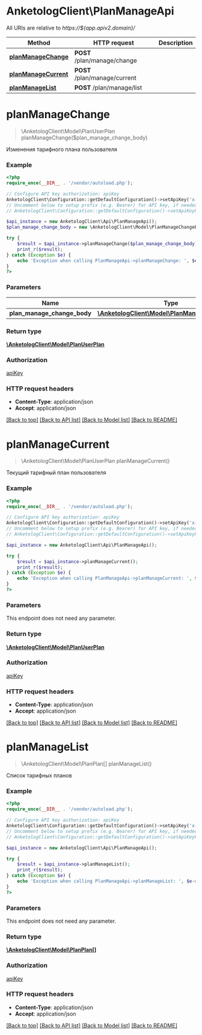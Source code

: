 # AnketologClient\PlanManageApi

All URIs are relative to *https://${app.apiv2.domain}/*

Method | HTTP request | Description
------------- | ------------- | -------------
[**planManageChange**](PlanManageApi.md#planManageChange) | **POST** /plan/manage/change | 
[**planManageCurrent**](PlanManageApi.md#planManageCurrent) | **POST** /plan/manage/current | 
[**planManageList**](PlanManageApi.md#planManageList) | **POST** /plan/manage/list | 


# **planManageChange**
> \AnketologClient\Model\PlanUserPlan planManageChange($plan_manage_change_body)



Изменения тарифного плана пользователя

### Example
```php
<?php
require_once(__DIR__ . '/vendor/autoload.php');

// Configure API key authorization: apiKey
AnketologClient\Configuration::getDefaultConfiguration()->setApiKey('x-anketolog-apikey', 'YOUR_API_KEY');
// Uncomment below to setup prefix (e.g. Bearer) for API key, if needed
// AnketologClient\Configuration::getDefaultConfiguration()->setApiKeyPrefix('x-anketolog-apikey', 'Bearer');

$api_instance = new AnketologClient\Api\PlanManageApi();
$plan_manage_change_body = new \AnketologClient\Model\PlanManageChangeBody(); // \AnketologClient\Model\PlanManageChangeBody | 

try {
    $result = $api_instance->planManageChange($plan_manage_change_body);
    print_r($result);
} catch (Exception $e) {
    echo 'Exception when calling PlanManageApi->planManageChange: ', $e->getMessage(), PHP_EOL;
}
?>
```

### Parameters

Name | Type | Description  | Notes
------------- | ------------- | ------------- | -------------
 **plan_manage_change_body** | [**\AnketologClient\Model\PlanManageChangeBody**](../Model/\AnketologClient\Model\PlanManageChangeBody.md)|  |

### Return type

[**\AnketologClient\Model\PlanUserPlan**](../Model/PlanUserPlan.md)

### Authorization

[apiKey](../../README.md#apiKey)

### HTTP request headers

 - **Content-Type**: application/json
 - **Accept**: application/json

[[Back to top]](#) [[Back to API list]](../../README.md#documentation-for-api-endpoints) [[Back to Model list]](../../README.md#documentation-for-models) [[Back to README]](../../README.md)

# **planManageCurrent**
> \AnketologClient\Model\PlanUserPlan planManageCurrent()



Текущий тарифный план пользователя

### Example
```php
<?php
require_once(__DIR__ . '/vendor/autoload.php');

// Configure API key authorization: apiKey
AnketologClient\Configuration::getDefaultConfiguration()->setApiKey('x-anketolog-apikey', 'YOUR_API_KEY');
// Uncomment below to setup prefix (e.g. Bearer) for API key, if needed
// AnketologClient\Configuration::getDefaultConfiguration()->setApiKeyPrefix('x-anketolog-apikey', 'Bearer');

$api_instance = new AnketologClient\Api\PlanManageApi();

try {
    $result = $api_instance->planManageCurrent();
    print_r($result);
} catch (Exception $e) {
    echo 'Exception when calling PlanManageApi->planManageCurrent: ', $e->getMessage(), PHP_EOL;
}
?>
```

### Parameters
This endpoint does not need any parameter.

### Return type

[**\AnketologClient\Model\PlanUserPlan**](../Model/PlanUserPlan.md)

### Authorization

[apiKey](../../README.md#apiKey)

### HTTP request headers

 - **Content-Type**: application/json
 - **Accept**: application/json

[[Back to top]](#) [[Back to API list]](../../README.md#documentation-for-api-endpoints) [[Back to Model list]](../../README.md#documentation-for-models) [[Back to README]](../../README.md)

# **planManageList**
> \AnketologClient\Model\PlanPlan[] planManageList()



Список тарифных планов

### Example
```php
<?php
require_once(__DIR__ . '/vendor/autoload.php');

// Configure API key authorization: apiKey
AnketologClient\Configuration::getDefaultConfiguration()->setApiKey('x-anketolog-apikey', 'YOUR_API_KEY');
// Uncomment below to setup prefix (e.g. Bearer) for API key, if needed
// AnketologClient\Configuration::getDefaultConfiguration()->setApiKeyPrefix('x-anketolog-apikey', 'Bearer');

$api_instance = new AnketologClient\Api\PlanManageApi();

try {
    $result = $api_instance->planManageList();
    print_r($result);
} catch (Exception $e) {
    echo 'Exception when calling PlanManageApi->planManageList: ', $e->getMessage(), PHP_EOL;
}
?>
```

### Parameters
This endpoint does not need any parameter.

### Return type

[**\AnketologClient\Model\PlanPlan[]**](../Model/PlanPlan.md)

### Authorization

[apiKey](../../README.md#apiKey)

### HTTP request headers

 - **Content-Type**: application/json
 - **Accept**: application/json

[[Back to top]](#) [[Back to API list]](../../README.md#documentation-for-api-endpoints) [[Back to Model list]](../../README.md#documentation-for-models) [[Back to README]](../../README.md)

